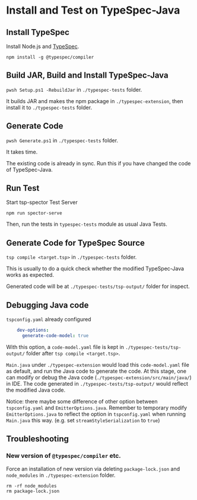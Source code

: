 # Install and Test on TypeSpec-Java

## Install TypeSpec

Install Node.js and [TypeSpec](https://github.com/microsoft/typespec/).

```shell
npm install -g @typespec/compiler
```

## Build JAR, Build and Install TypeSpec-Java

`pwsh Setup.ps1 -RebuildJar` in `./typespec-tests` folder.

It builds JAR and makes the npm package in `./typespec-extension`, then install it to `./typespec-tests` folder.

## Generate Code

`pwsh Generate.ps1` in `./typespec-tests` folder.

It takes time.

The existing code is already in sync. Run this if you have changed the code of TypeSpec-Java.

## Run Test

Start tsp-spector Test Server

`npm run spector-serve`

Then, run the tests in `typespec-tests` module as usual Java Tests.

## Generate Code for TypeSpec Source

`tsp compile <target.tsp>` in `./typespec-tests` folder.

This is usually to do a quick check whether the modified TypeSpec-Java works as expected.

Generated code will be at `./typespec-tests/tsp-output/` folder for inspect.

## Debugging Java code

`tspconfig.yaml` already configured
```yaml
    dev-options:
      generate-code-model: true
```

With this option, a `code-model.yaml` file is kept in `./typespec-tests/tsp-output/` folder after `tsp compile <target.tsp>`.

`Main.java` under `./typespec-extension` would load this `code-model.yaml` file as default, and run the Java code to generate the code.
At this stage, one can modify or debug the Java code (`./typespec-extension/src/main/java/`) in IDE. The code generated in `./typespec-tests/tsp-output/` would reflect the modified Java code.

Notice: there maybe some difference of other option between `tspconfig.yaml` and `EmitterOptions.java`. Remember to temporary modify `EmitterOptions.java` to reflect the option in `tspconfig.yaml` when running `Main.java` this way. (e.g. set `streamStyleSerialization` to `true`)

## Troubleshooting

### New version of `@typespec/compiler` etc.

Force an installation of new version via deleting `package-lock.json` and `node_modules` in `./typespec-extension` folder.

```shell
rm -rf node_modules
rm package-lock.json
```

